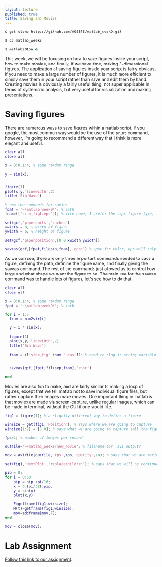 ```yaml
---
layout: lecture
published: true
title: Saving and Movies
---
```


~~~ bash
$ git clone https://github.com/AOS573/matlab_week9.git

$ cd matlab_week9

$ matlab2015a &
~~~

This week, we will be focusing on how to save figures inside your script, how to make movies, and finally, if we have time, making 3-dimensional figures. The application of saving figures inside your script is fairly obvious, if you need to make a large number of figures, it is much more efficient to simply save them in your script rather than save and edit them by hand. Creating movies is obviously a fairly useful thing, not super applicable in terms of systematic analysis, but very useful for visualization and making presentations. 
# Saving figures

There are numerous ways to save figures within a matlab script, if you google, the most common way would be the use of the `print` command, however, I'm going to recommend a different way that I think is more elegant and useful.

~~~ matlab
clear all
close all

x = 0:0.1:4; % some random range

y = sin(x);


figure(1)
plot(x,y,'linewidth',2)
title('Sin Wave')

% now the commands for saving
fpat = '~\matlab_week9\'; % path
fnam=(['sine_fig1.eps']); % file name, I prefer the .eps figure type, it's a postscript like pdf, but better, brackets will be shown to be useful in one second, and don't hurt anything here

set(gcf,'paperunits','inches')
xwidth = 8; % width of figure
ywidth = 6; % height of figure

set(gcf,'paperposition',[0 0 xwidth ywidth])

saveas(gcf,[fpat,filesep,fnam],'epsc') % epsc for color, eps will only give a black and white figure
~~~

As we can see, there are only three important commands needed to save a figure, defining the path, definine the figure name, and finally giving the saveas command. The rest of the commands just allowed us to control how large and what shape we want the figure to be. The main use for the saveas command was to handle lots of figures, let's see how to do that.

~~~ matlab
clear all
close all

x = 0:0.1:4; % some random range
fpat = '~\matlab_week9\'; % path

for i = 1:5
  fnum = num2str(i)

  y = i * sin(x);
  
  figure(1)
  plot(x,y,'linewidth',2)
  title('Sin Wave')
  
  fnam = (['sine_fig' fnum '.eps']); % need to plug in string variables in brackets

  
  saveas(gcf,[fpat,filesep,fnam],'epsc')
  
end


~~~

Movies are also fun to make, and are fairly similar to making a loop of figures, except that we tell matlab not to save individual figure files, but rather capture their images make movies. One important thing in matlab is that movies are made via screen-capture, unlike regular images, which can be made in terminal, without the GUI if one would like.

~~~ matlab
fig1 = figure(1); % a slightly different way to define a figure

winsize = get(fig1,'Position'); % says where we are going to capture
winsize(1:2) = [0 0]; % says what we are going to capture (all the figure)

fps=2; % number of images per second

outfile='~/matlab_week9/new_movie'; % filename for .avi output?

mov = avifile(outfile,'fps',fps,'quality',10); % says that we are making a .avi file

set(fig1,'NextPlot','replacechildren'); % says that we will be continuously replacing figure 1.

pip = 0;
for i = 0:60
    pip = pip +pi/16;
    x = 0:(pi/32):pip;
    y = sin(x)
    plot(x,y)

    F=getframe(fig1,winsize);
    M(t)=getframe(fig1,winsize);
    mov=addframe(mov,F);
end

mov = close(mov);
~~~

# Lab Assignment
[Follow this link to our assignment](/assignments/09-matlab4.html).
